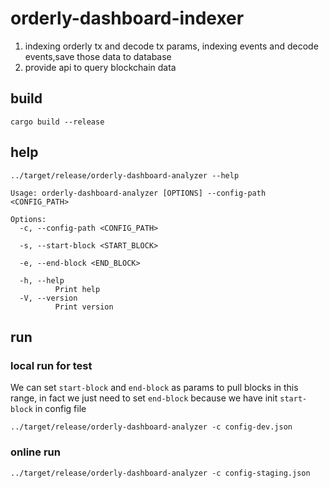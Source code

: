 # orderly-dashboard-indexer
1. indexing orderly tx and decode tx params, indexing events and decode events,save those data to database
2. provide api to query blockchain data
## build
```shell
cargo build --release
```
## help
```shell
../target/release/orderly-dashboard-analyzer --help
```
```text
Usage: orderly-dashboard-analyzer [OPTIONS] --config-path <CONFIG_PATH>

Options:
  -c, --config-path <CONFIG_PATH>
          
  -s, --start-block <START_BLOCK>
          
  -e, --end-block <END_BLOCK>
          
  -h, --help
          Print help
  -V, --version
          Print version
```
## run
### local run for test
We can set `start-block` and `end-block` as params to pull blocks in this range, in fact we just need to set `end-block` because we have init `start-block` in config file
```shell
../target/release/orderly-dashboard-analyzer -c config-dev.json
```
### online run
```shell
../target/release/orderly-dashboard-analyzer -c config-staging.json
```
